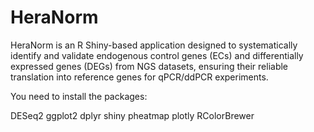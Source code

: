 # HeraNorm
HeraNorm is an R Shiny-based application designed to systematically identify and validate endogenous control genes (ECs) and differentially expressed genes (DEGs) from NGS datasets, ensuring their reliable translation into reference genes for qPCR/ddPCR experiments.

You need to install the packages:

DESeq2
ggplot2
dplyr
shiny
pheatmap
plotly
RColorBrewer
